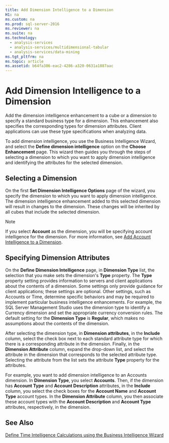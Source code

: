 ```yaml
---
title: Add Dimension Intelligence to a Dimension
H1: na
ms.custom: na
ms.prod: sql-server-2016
ms.reviewer: na
ms.suite: na
ms.technology: 
  - analysis-services
  - analysis-services/multidimensional-tabular
  - analysis-services/data-mining
ms.tgt_pltfrm: na
ms.topic: article
ms.assetid: b64fa386-eac2-4286-a320-0631a1887aac
---
```

# Add Dimension Intelligence to a Dimension
  Add the dimension intelligence enhancement to a cube or a dimension to specify a standard business type for a dimension. This enhancement also specifies the corresponding types for dimension attributes. Client applications can use these type specifications when analyzing data.  
  
 To add dimension intelligence, you use the Business Intelligence Wizard, and select the **Define dimension intelligence** option on the **Choose Enhancement** page. This wizard then guides you through the steps of selecting a dimension to which you want to apply dimension intelligence and identifying the attributes for the selected dimension.  
  
## Selecting a Dimension  
 On the first **Set Dimension Intelligence Options** page of the wizard, you specify the dimension to which you want to apply dimension intelligence. The dimension intelligence enhancement added to this selected dimension will result in changes to the dimension. These changes will be inherited by all cubes that include the selected dimension.  
  
> [!NOTE]  
>  If you select **Account** as the dimension, you will be specifying account intelligence for the dimension. For more information, see [Add Account Intelligence to a Dimension](../../Topics/TopicNameContainA/Add-Account-Intelligence-to-a-Dimension.md).  
  
## Specifying Dimension Attributes  
 On the **Define Dimension Intelligence** page, in **Dimension Type** list, the selection that you make sets the dimension's **Type** property. The **Type** property setting provides information to servers and client applications about the contents of a dimension. Some settings only provide guidance for client applications; these settings are optional. Other settings, such as Accounts or Time, determine specific behaviors and may be required to implement particular business intelligence enhancements. For example, the SQL Server Management Studio uses the dimension type to identify a Currency dimension and set the appropriate currency conversion rules. The default setting for the **Dimension Type** is **Regular**, which makes no assumptions about the contents of the dimension.  
  
 After selecting the dimension type, in **Dimension attributes**, in the **Include** column, select the check box next to each standard attribute type for which there is a corresponding attribute in the dimension. Finally, in the **Dimension Attribute** column, expand the drop-down list, and select the attribute in the dimension that corresponds to the selected attribute type. Selecting the attribute from the list sets the attribute **Type** property for the attributes.  
  
 For example, you want to add dimension intelligence to an Accounts dimension. In **Dimension Type**, you select **Accounts**. Then, if the dimension has **Account Type** and **Account Description** attributes, in the **Include** column, you select the check boxes for the **Account Name** and **Account Type** account types. In the **Dimension Attribute** column, you then associate these account types with the **Account Description** and **Account Type** attributes, respectively, in the dimension.  
  
## See Also  
 [Define Time Intelligence Calculations using the Business Intelligence Wizard](../../Topics/TopicNameNotContainA/Define-Time-Intelligence-Calculations-using-the-Business-Intelligence-Wizard.md)  
  
  